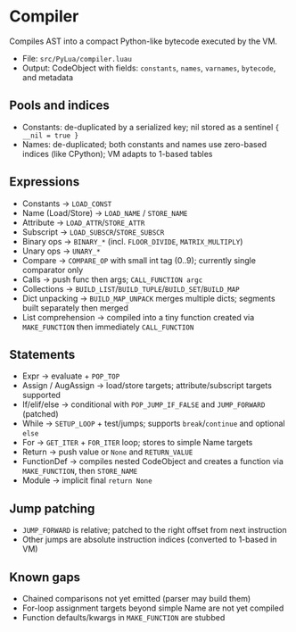 # Compiler

Compiles AST into a compact Python-like bytecode executed by the VM.

- File: `src/PyLua/compiler.luau`
- Output: CodeObject with fields: `constants`, `names`, `varnames`, `bytecode`, and metadata

## Pools and indices

- Constants: de-duplicated by a serialized key; nil stored as a sentinel `{ __nil = true }`
- Names: de-duplicated; both constants and names use zero-based indices (like CPython); VM adapts to 1-based tables

## Expressions

- Constants → `LOAD_CONST`
- Name (Load/Store) → `LOAD_NAME` / `STORE_NAME`
- Attribute → `LOAD_ATTR`/`STORE_ATTR`
- Subscript → `LOAD_SUBSCR`/`STORE_SUBSCR`
- Binary ops → `BINARY_*` (incl. `FLOOR_DIVIDE`, `MATRIX_MULTIPLY`)
- Unary ops → `UNARY_*`
- Compare → `COMPARE_OP` with small int tag (0..9); currently single comparator only
- Calls → push func then args; `CALL_FUNCTION argc`
- Collections → `BUILD_LIST`/`BUILD_TUPLE`/`BUILD_SET`/`BUILD_MAP`
- Dict unpacking → `BUILD_MAP_UNPACK` merges multiple dicts; segments built separately then merged
- List comprehension → compiled into a tiny function created via `MAKE_FUNCTION` then immediately `CALL_FUNCTION`

## Statements

- Expr → evaluate + `POP_TOP`
- Assign / AugAssign → load/store targets; attribute/subscript targets supported
- If/elif/else → conditional with `POP_JUMP_IF_FALSE` and `JUMP_FORWARD` (patched)
- While → `SETUP_LOOP` + test/jumps; supports `break`/`continue` and optional `else`
- For → `GET_ITER` + `FOR_ITER` loop; stores to simple Name targets
- Return → push value or `None` and `RETURN_VALUE`
- FunctionDef → compiles nested CodeObject and creates a function via `MAKE_FUNCTION`, then `STORE_NAME`
- Module → implicit final `return None`

## Jump patching

- `JUMP_FORWARD` is relative; patched to the right offset from next instruction
- Other jumps are absolute instruction indices (converted to 1-based in VM)

## Known gaps

- Chained comparisons not yet emitted (parser may build them)
- For-loop assignment targets beyond simple Name are not yet compiled
- Function defaults/kwargs in `MAKE_FUNCTION` are stubbed
